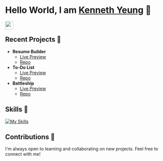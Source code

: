 # Hello World, I am [Kenneth Yeung](https://www.linkedin.com/in/kenneth-yeung/) 👋
<a href="mailto:kyeung36220@gmail.com">
  <img align="left" width="26px" src="https://cdn.simpleicons.org/gmail" />
</a>  
<br />

## Recent Projects 🚀
* **Resume Builder**
  * [Live Preview](https://swift-resume.pages.dev/)
  * [Repo](https://github.com/kyeung36220/resume-creator)
* **To-Do List** 
  * [Live Preview](https://kyeung36220.github.io/todo-list/)
  * [Repo](https://github.com/kyeung36220/todo-list)
* **Battleship** 
  * [Live Preview](https://kyeung36220.github.io/battleship/)
  * [Repo](https://github.com/kyeung36220/battleship)
 
## Skills 🎯
[![My Skills](https://skillicons.dev/icons?i=html,css,js,react,py,c,npm,webpack,regex,git,github,ps,godot)](https://skillicons.dev)

## Contributions 🤝
I'm always open to learning and collaborating on new projects. Feel free to connect with me!
